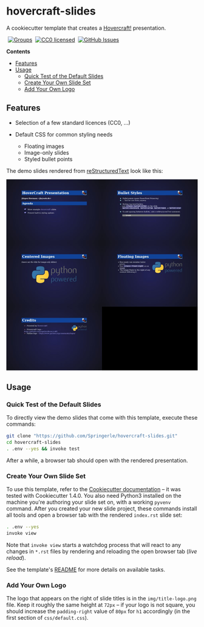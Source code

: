 # hovercraft-slides

A cookiecutter template that creates a
[Hovercraft!](https://hovercraft.readthedocs.org/)
presentation.

 [![Groups](https://img.shields.io/badge/Google_groups-springerle--users-orange.svg)](https://groups.google.com/forum/#!forum/springerle-users)
 [![CC0 licensed](http://img.shields.io/badge/license-CC0-red.svg)](https://raw.githubusercontent.com/Springerle/hovercraft-slides/master/LICENSE)
 [![GitHub Issues](https://img.shields.io/github/issues/Springerle/hovercraft-slides.svg)](https://github.com/Springerle/hovercraft-slides/issues)

**Contents**

  * [Features](#features)
  * [Usage](#usage)
      * [Quick Test of the Default Slides](#quick-test-of-the-default-slides)
      * [Create Your Own Slide Set](#create-your-own-slide-set)
      * [Add Your Own Logo](#add-your-own-logo)


## Features

 * Selection of a few standard licences (CC0, …)
 * Default CSS for common styling needs

   * Floating images
   * Image-only slides
   * Styled bullet points

The demo slides rendered from
[reStructuredText](https://raw.githubusercontent.com/Springerle/hovercraft-slides/master/%7B%7Bcookiecutter.repo_name%7D%7D/index.rst)
look like this:

![Demo slide thumbnails](https://raw.githubusercontent.com/Springerle/hovercraft-slides/master/assets/slides.jpg)


## Usage

### Quick Test of the Default Slides

To directly view the demo slides that come with this template, execute these commands:

```sh
git clone "https://github.com/Springerle/hovercraft-slides.git"
cd hovercraft-slides
. .env --yes && invoke test
```

After a while, a browser tab should open with the rendered presentation.


### Create Your Own Slide Set

To use this template, refer to the
[Cookiecutter documentation](https://cookiecutter.readthedocs.org/en/latest/usage.html)
– it was tested with Cookiecutter 1.4.0.
You also need Python3 installed on the machine you're authoring your slide set on,
with a working `pyvenv` command.
After you created your new slide project, these commands install all tools and
open a browser tab with the rendered ``index.rst`` slide set:

```sh
. .env --yes
invoke view
```

Note that ``invoke view`` starts a watchdog process that will react to any
changes in ``*.rst`` files by rendering and reloading the open browser tab (*live reload*).

See the template's
[README](https://github.com/Springerle/hovercraft-slides/blob/master/%7B%7Bcookiecutter.repo_name%7D%7D/README.rst)
for more details on available tasks.


### Add Your Own Logo

The logo that appears on the right of slide titles is in the ``img/title-logo.png`` file.
Keep it roughly the same height at ``72px`` – if your logo is not square, you should
increase the ``padding-right`` value of ``80px`` for ``h1`` accordingly (in the
first section of ``css/default.css``).
